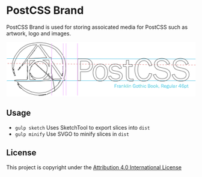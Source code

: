 # PostCSS Brand

PostCSS Brand is used for storing assoicated media for PostCSS such as artwork, logo and images.  

![logo-hero](postcss-logo-anatomy.png)

## Usage

* `gulp sketch` Uses SketchTool to export slices into `dist`
* `gulp minify` Use SVGO to minify slices in `dist`

## License
This project is copyright under the [Attribution 4.0 International License](LICENSE)
